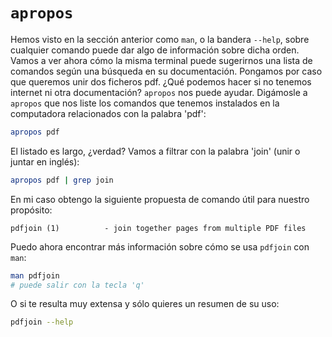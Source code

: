 # ``apropos``

Hemos visto en la sección anterior como `man`, o la bandera `--help`, sobre cualquier comando puede
dar algo de información sobre dicha orden. Vamos a ver ahora cómo la misma terminal puede
sugerirnos una lista de comandos según una búsqueda en su documentación. Pongamos por caso que
queremos unir dos ficheros pdf. ¿Qué podemos hacer si no tenemos internet ni otra documentación?
`apropos` nos puede ayudar. Digámosle a `apropos` que nos liste los comandos que tenemos instalados
en la computadora relacionados con la palabra 'pdf':

```bash
apropos pdf
```

El listado es largo, ¿verdad? Vamos a filtrar con la palabra 'join' (unir o juntar en inglés):

```bash
apropos pdf | grep join
```

En mi caso obtengo la siguiente propuesta de comando útil para nuestro propósito:

```
pdfjoin (1)          - join together pages from multiple PDF files
```

Puedo ahora encontrar más información sobre cómo se usa `pdfjoin` con `man`:

```bash
man pdfjoin
# puede salir con la tecla 'q'
```

O si te resulta muy extensa y sólo quieres un resumen de su uso:

```bash
pdfjoin --help
```

